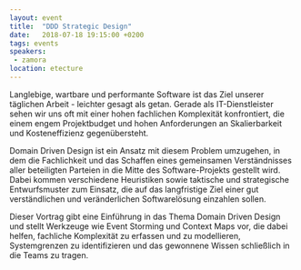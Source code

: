 ```yaml
---
layout: event
title:  "DDD Strategic Design"
date:   2018-07-18 19:15:00 +0200
tags: events
speakers:
 - zamora
location: etecture
---
```


Langlebige, wartbare und performante Software ist das Ziel unserer täglichen Arbeit - leichter gesagt als getan. Gerade als IT-Dienstleister sehen wir uns oft mit einer hohen fachlichen Komplexität konfrontiert, die einem engem Projektbudget und hohen Anforderungen an Skalierbarkeit und Kosteneffizienz gegenübersteht.

Domain Driven Design ist ein Ansatz mit diesem Problem umzugehen, in dem die Fachlichkeit und das Schaffen eines gemeinsamen Verständnisses aller beteiligten Parteien in die Mitte des Software-Projekts gestellt wird. Dabei kommen verschiedene Heuristiken sowie taktische und strategische Entwurfsmuster zum Einsatz, die auf das langfristige Ziel einer gut verständlichen und veränderlichen Softwarelösung einzahlen sollen.

Dieser Vortrag gibt eine Einführung in das Thema Domain Driven Design und stellt Werkzeuge wie Event Storming und Context Maps vor, die dabei helfen, fachliche Komplexität zu erfassen und zu modellieren, Systemgrenzen zu identifizieren und das gewonnene Wissen schließlich in die Teams zu tragen.
